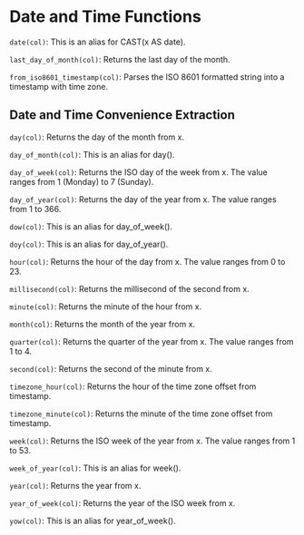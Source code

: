 # Date and Time Functions

`date(col)`: This is an alias for CAST(x AS date).

`last_day_of_month(col)`: Returns the last day of the month.

`from_iso8601_timestamp(col)`: Parses the ISO 8601 formatted string into
a timestamp with time zone.

## Date and Time Convenience Extraction

`day(col)`: Returns the day of the month from x.

`day_of_month(col)`: This is an alias for day().

`day_of_week(col)`: Returns the ISO day of the week from x. The value
ranges from 1 (Monday) to 7 (Sunday).

`day_of_year(col)`: Returns the day of the year from x. The value ranges
from 1 to 366.

`dow(col)`: This is an alias for day_of_week().

`doy(col)`: This is an alias for day_of_year().

`hour(col)`: Returns the hour of the day from x. The value ranges from 0
to 23.

`millisecond(col)`: Returns the millisecond of the second from x.

`minute(col)`: Returns the minute of the hour from x.

`month(col)`: Returns the month of the year from x.

`quarter(col)`: Returns the quarter of the year from x. The value ranges
from 1 to 4.

`second(col)`: Returns the second of the minute from x.

`timezone_hour(col)`: Returns the hour of the time zone offset from
timestamp.

`timezone_minute(col)`: Returns the minute of the time zone offset from
timestamp.

`week(col)`: Returns the ISO week of the year from x. The value ranges
from 1 to 53.

`week_of_year(col)`: This is an alias for week().

`year(col)`: Returns the year from x.

`year_of_week(col)`: Returns the year of the ISO week from x.

`yow(col)`: This is an alias for year_of_week().
